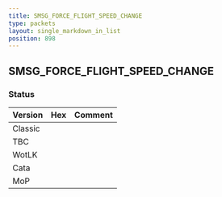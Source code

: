 ```yaml
---
title: SMSG_FORCE_FLIGHT_SPEED_CHANGE
type: packets
layout: single_markdown_in_list
position: 898
---
```


## SMSG_FORCE_FLIGHT_SPEED_CHANGE

### Status

Version | Hex | Comment
---------- | ---------- | ---------- 
Classic |  |  
TBC |  |  
WotLK |  |  
Cata |  |  
MoP |  |  